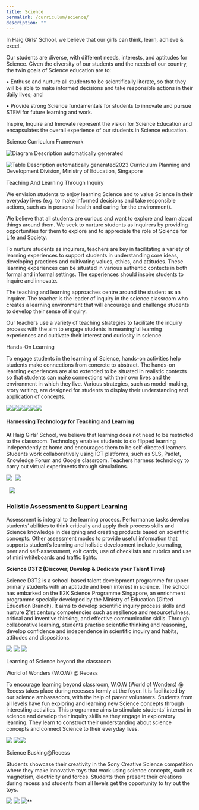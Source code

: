```yaml
---
title: Science
permalink: /curriculum/science/
description: ""
---
```

In Haig Girls’ School, we believe that our girls can think, learn, achieve & excel. 

Our students are diverse, with different needs, interests, and aptitudes for Science. Given the diversity of our students and the needs of our country, the twin goals of Science education are to:

• Enthuse and nurture all students to be scientifically literate, so that they will be able to make informed decisions and take responsible actions in their daily lives; and

• Provide strong Science fundamentals for students to innovate and pursue STEM for future learning and work. 

Inspire, Inquire and Innovate represent the vision for Science Education and encapsulates the overall experience of our students in Science education.

  

Science Curriculum Framework

![Diagram
Description automatically generated](https://lh4.googleusercontent.com/bsBnFltfLHrIIxlPYuqkBPqLGjiW5x89eAliXs5jrRL8iAG5Hxo1FJgNQosFSyahTRvZG5D06eStwt-QSIbbXujeRKvPZtvPfsLNSA4MBqZ_e9Tz6VOr8SkoPRSJ-fhZddbg47xiZ-J1faj3u9Amyg)

![Table
Description automatically generated](https://lh3.googleusercontent.com/bz7K5RUcc7ydU-7qxPYWceWXWjRKn5R-dnln0vkqnDJtPd9VyMojZjkUngQm3aDqp5I4pbo2I4BKXrzLAgScrjanUcOZaGlLIQB-9LYDF-SBY16hairTGX-g4KectBO9Q26S9uzxwwNDMc9FnB-g2w)2023 Curriculum Planning and Development Division, Ministry of Education, Singapore

Teaching And Learning Through Inquiry

We envision students to enjoy learning Science and to value Science in their everyday lives (e.g. to make informed decisions and take responsible actions, such as in personal health and caring for the environment).

We believe that all students are curious and want to explore and learn about things around them. We seek to nurture students as inquirers by providing opportunities for them to explore and to appreciate the role of Science for Life and Society.

To nurture students as inquirers, teachers are key in facilitating a variety of learning experiences to support students in understanding core ideas, developing practices and cultivating values, ethics, and attitudes. These learning experiences can be situated in various authentic contexts in both formal and informal settings. The experiences should inspire students to inquire and innovate. 

The teaching and learning approaches centre around the student as an inquirer. The teacher is the leader of inquiry in the science classroom who creates a learning environment that will encourage and challenge students to develop their sense of inquiry.

Our teachers use a variety of teaching strategies to facilitate the inquiry process with the aim to engage students in meaningful learning experiences and cultivate their interest and curiosity in science. 

  

Hands-On Learning

To engage students in the learning of Science, hands-on activities help students make connections from concrete to abstract. The hands-on learning experiences are also extended to be situated in realistic contexts so that students can make connections with their own lives and the environment in which they live. Various strategies, such as model-making, story writing, are designed for students to display their understanding and application of concepts.

![](https://lh3.googleusercontent.com/vmy4f2hScLt1U9njACAtaQGphwxx24TVl59g1RnBP8nVQb51agaGf5RuONIupN5dofrzCoQ9-dpl5zxCCk039hTLe1Jv6nLeqmFAhqUeZkVZQ8cUsp3NevuYAvSJqU09wARfn4cBdfs-F9DxrQKoqw)![](https://lh5.googleusercontent.com/rGI6Bva-X-YpH5UUBSv8dG8kQbwbssLCXOc9tvYl_XM0_11NENKrKc9pSRdbzOHrC29IvQWOphnv6p6_ThY9HstVWCusTc2mDX6WMzgZ1Dv7x92NmSkeGEbJ5cm1eHEUw_8Ur6vlSYbjkaLuFc7ztQ)![](https://lh4.googleusercontent.com/SyxxwJDsoBRyRszDqLrICUZYOER6cpIdS8idVGTJUql7ARZ3u-atyAjAqW2N39mb5czmSr1e_8Gd78gvAwlsAYP22NgYWWmGfiHNI0utZxVtj4LtQJO7BtZYGC0-B0eSA-vT7vjuiN4bVZcZnnfo_w)![](https://lh3.googleusercontent.com/Uzp1cMj34M-cU5oPRJmnNImJipWXJ8FIEL1qMEniF6ycLp0Lak2aiNszMXQPQteAHARDIuK_jbIfXgQ1iIMr_zGnHsxduFmR6vKm5x6pW3DFllUt_vax8Rx6rXPCBCmr5dfSk7kJj7CQ8x95_kn-jw)![](https://lh6.googleusercontent.com/zC64UbVGAv6NI7XfwQY65UMcKFoExIUlnBcEB0oCLZ2HeuxdRe8MZENiJlutfF_nL0Pw44oCscf-MTvjJipPjyjgnuqgCGOnCl7uHm5jN6uK6MBpsjDEw2LVmGMWBk4HaQ6kNmTwkP5LPStIMj1e8g)![](https://lh4.googleusercontent.com/OOjXhvWNRsMDZsctb0o56889WABQHSBBCk_a557p4epYxxqZYG7-8a3ny4LpI6kMc-ANNqtb8vH9nazPq31BHg5cYtDfziKvpO7XUcnCc6zexxLK6p4YsLr3DJfmbvT4g76AUH9q_he0W8cynue3Yw)

#### Harnessing Technology for Teaching and Learning

At Haig Girls’ School, we believe that learning does not need to be restricted to the classroom. Technology enables students to do flipped learning independently at home and encourages them to be self-directed learners. Students work collaboratively using ICT platforms, such as SLS, Padlet, Knowledge Forum and Google classroom. Teachers harness technology to carry out virtual experiments through simulations.

![](https://lh5.googleusercontent.com/--Pl8WP86NVSNdlot56f8CmE50MCjAgdrula2icfBxeYiofysLkfhXUqDs4xfRbb9VsAURzwvgtPhMrvEmDAXn9RSlwcO83bScpiFqPl8_9e9bE6XMbUSvqoe0Lj-K4t0FAzHXZXIVbwZnniDP11Iw)  ![](https://lh4.googleusercontent.com/r7hjMa_Q3mKNuBcXmzAxAaqETVCVgLAXC2Fg_VWgaWCdOvP8n9H8qIo1LFpTn-GDhLoMMZUULxl_qU82riHSGTKWTZ7L8ZqaLK55IPc0znWGEj7msjicXN4XnejYrDswF7xe0fWf83_riuIprAW4sw)

  ![](https://lh3.googleusercontent.com/jEYEJu0jVv1_c2iqLaiXLnW1s411_Eb9_bboJobu_Io9Yv_Bj19FtFdrqSO7ZKboMvcRqqKaAauz8UpuCoNtcty8WA50K-HxL3xLBeJHRJaYGgp2G7L80M4QtJEGyxHN5e46Yl5Ux2fIbTRGasrmlQ)

###  Holistic Assessment to Support Learning

Assessment is integral to the learning process. Performance tasks develop students’ abilities to think critically and apply their process skills and Science knowledge in designing and creating products based on scientific concepts. Other assessment modes to provide useful information that supports student’s learning and holistic development include journaling, peer and self-assessment, exit cards, use of checklists and rubrics and use of mini whiteboards and traffic lights.  

  
**Science D3T2 (Discover, Develop & Dedicate your Talent Time)**

Science D3T2 is a school-based talent development programme for upper primary students with an aptitude and keen interest in science. The school has embarked on the E2K Science Programme Singapore, an enrichment programme specially developed by the Ministry of Education (Gifted Education Branch). It aims to develop scientific inquiry process skills and nurture 21st century competencies such as resilience and resourcefulness, critical and inventive thinking, and effective communication skills. Through collaborative learning, students practise scientific thinking and reasoning, develop confidence and independence in scientific inquiry and habits, attitudes and dispositions. 

![](https://lh6.googleusercontent.com/R_ov68Melfl-AtIKetDhnAHAmGrpE2N6WJi7MOOBhO9VZjr3c8BEmb82e7lEiwMFZeucnFS3ShbXnIDzzRyt-0rcl-ny-sY18T5G4WYhJo8Yj2wF5Nk-P0ptyGY2G0P21o_AVwQr3-vld2HweWwXeg) ![](https://lh6.googleusercontent.com/9FMsuPX-tTDXsATg1P5yS7iKCMk8wKxo91AGPX7D91zmvN5qAU4IU5PQJ7rVMFXGSCGnzBMji0LEi6k68DQJ0GqYLJ82KXLAdTxJzueNZXcAh56nftPJP30flSol54CNEcVuvWqrnQI6_0OXT_LFZw) ![](https://lh6.googleusercontent.com/lrQFCmNhcQ_kilrryP-GhHLodLtKPGrjG6fb7gbtUvCyo7E5WPEJCRDXs2-QjSt36EvyCnqoz-yO6wLXH0qVooHgelqzhWo3VXU484s7Ze_keeSZshJTgNIbHlCEpixfSuN7rONnsAVnbSVdYZUdaA)

  

Learning of Science beyond the classroom

World of Wonders (W.O.W) @ Recess

To encourage learning beyond classroom, W.O.W (World of Wonders) @ Recess takes place during recesses termly at the foyer. It is facilitated by our science ambassadors, with the help of parent volunteers. Students from all levels have fun exploring and learning new Science concepts through interesting activities. This programme aims to stimulate students’ interest in science and develop their inquiry skills as they engage in exploratory learning. They learn to construct their understanding about science concepts and connect Science to their everyday lives.

![](https://lh6.googleusercontent.com/6ThiIiRJLowLhTvIkjhmjBHJf2LT1n3fRGmykrDiOLi5g62K6f7zrtVga_Iei_bwffToiJxu5lyMNVqS1GIod2SnTA1UPF3qAp0Lm9UfotwIjQe0bkQO_lfWlmdpMZPUGi501E_3JHzaBz8JRDTu8A) ![](https://lh6.googleusercontent.com/NJOMSGqO2KyJXZfO-jGTnTFVCwAJqxlk4ExzORVTSxGhNgmUDJ8B7KAuVqguHKfzef2S6zvwl0oyXYnke2jn6y2vdBF2BTna_VNe1kcalHlx2TrPnBsnR-luKjnbROlLnBm_iZYwXGNvcmiIqqPPgA)![](https://lh3.googleusercontent.com/_N0no-BW039x3yznWHQLLe96N2T1F-J5yaTibBjnV0iVH3gdLTeK3NP6xGWDejw34TG_JNCUu6suLOntpYRjYJbXo8XxmxWbkq7b_TdYnY5nt2FiHt5-_ccl1g35mrHhENl7byoxvLYa-1LIZ5aaKQ)

  

Science Busking@Recess 

Students showcase their creativity in the Sony Creative Science competition where they make innovative toys that work using science concepts, such as magnetism, electricity and forces. Students then present their creations during recess and students from all levels get the opportunity to try out the toys.

![](https://lh4.googleusercontent.com/DSKFDzCQF8i39wXvZ855sWsLQmGC4rGBrW7Aa0Tjw40VShHn6NYzOKs890WAx70E7vV8V2CnNBdDesZEn_YF6QrTP1zrKTCXIM-6annoWk2SSlKYrASNN-DphSPxczEhXervpcIdnz_TWNpswb2lPA) ![](https://lh4.googleusercontent.com/brCU4wldIcCB0TmcWRZmSr_DQYDF2DIVOHafFxvRzF-baFsx6LQ1bN3trR4cwMqDc6cz1b1XLlvTAFHSKrZ1gv78t6E_U0b4juY75RAr4cWSOZqfMW_cXq4Hx6JHbiDgGipo0YSbcXxgWbVt1AZrvg) ![](https://lh4.googleusercontent.com/nPpoOyMYJJWME5cQCN7delLbgqRy-DpWNbRGQQ6w6vjyitpuYWMVNkZhsmJAIFp5Jyx8b3TE_IZS9owwGpe9dr1uDpduN84xPrcA9uQCjJOdaEn25hjwekAq2QoO4wDlOzf36AK7opohd1Big72mnw)**